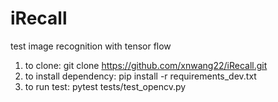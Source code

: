 # iRecall
test image recognition with tensor flow
1) to clone: git clone https://github.com/xnwang22/iRecall.git
2) to install dependency: pip install -r requirements_dev.txt
3) to run test: pytest tests/test_opencv.py
